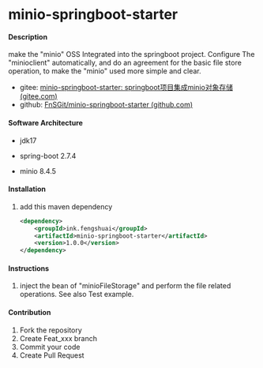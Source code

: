 # minio-springboot-starter

#### Description
make  the "minio" OSS Integrated into the springboot project.  Configure The "minioclient" automatically, and do an agreement for the basic file store operation, to make the "minio" used more simple and clear.

* gitee: [minio-springboot-starter: springboot项目集成minio对象存储 (gitee.com)](https://gitee.com/FngSGitee/minio-springboot-starter)
* github: [FnSGit/minio-springboot-starter (github.com)](https://github.com/FnSGit/minio-springboot-starter)

#### Software Architecture
- jdk17

- spring-boot 2.7.4

- minio 8.4.5

#### Installation

1. add this maven dependency

   ```xml
   <dependency>
       <groupId>ink.fengshuai</groupId>
       <artifactId>minio-springboot-starter</artifactId>
       <version>1.0.0</version>
   </dependency>
   ```

   

#### Instructions

1.  inject the bean of "minioFileStorage"  and perform the file related operations. See also Test example.

   

#### Contribution

1.  Fork the repository
2.  Create Feat_xxx branch
3.  Commit your code
4.  Create Pull Request

